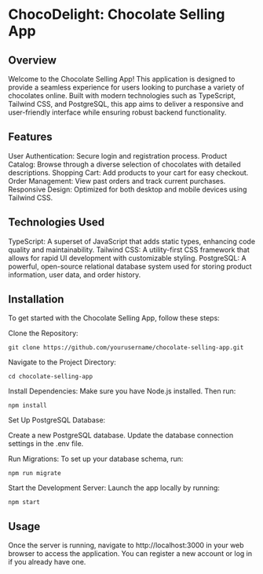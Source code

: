 
# ChocoDelight: Chocolate Selling App

## Overview

Welcome to the Chocolate Selling App! This application is designed to provide a seamless experience for users looking to purchase a variety of chocolates online. Built with modern technologies such as TypeScript, Tailwind CSS, and PostgreSQL, this app aims to deliver a responsive and user-friendly interface while ensuring robust backend functionality.

## Features

User Authentication: Secure login and registration process.
Product Catalog: Browse through a diverse selection of chocolates with detailed descriptions.
Shopping Cart: Add products to your cart for easy checkout.
Order Management: View past orders and track current purchases.
Responsive Design: Optimized for both desktop and mobile devices using Tailwind CSS.

## Technologies Used

TypeScript: A superset of JavaScript that adds static types, enhancing code quality and maintainability.
Tailwind CSS: A utility-first CSS framework that allows for rapid UI development with customizable styling.
PostgreSQL: A powerful, open-source relational database system used for storing product information, user data, and order history.

## Installation

To get started with the Chocolate Selling App, follow these steps:

Clone the Repository:

```
git clone https://github.com/yourusername/chocolate-selling-app.git
```

Navigate to the Project Directory:

```
cd chocolate-selling-app
```

Install Dependencies: Make sure you have Node.js installed. Then run:

```
npm install
```

Set Up PostgreSQL Database:

Create a new PostgreSQL database.
Update the database connection settings in the .env file.

Run Migrations: To set up your database schema, run:

```
npm run migrate
```

Start the Development Server: Launch the app locally by running:

```
npm start
```

## Usage

Once the server is running, navigate to http://localhost:3000 in your web browser to access the application. You can register a new account or log in if you already have one.
